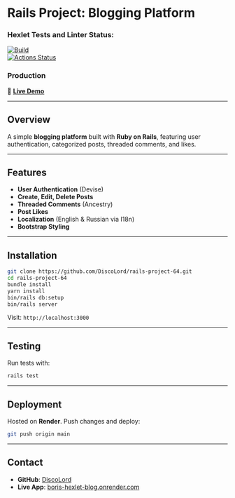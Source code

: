 # **Rails Project: Blogging Platform**

### Hexlet Tests and Linter Status:
[![Build](https://github.com/DiscoLord/rails-project-64/actions/workflows/ci.yml/badge.svg)](https://github.com/DiscoLord/rails-project-64/actions)  
[![Actions Status](https://github.com/DiscoLord/rails-project-64/actions/workflows/hexlet-check.yml/badge.svg)](https://github.com/DiscoLord/rails-project-64/actions)

### **Production**
🔗 **[Live Demo](https://boris-hexlet-blog.onrender.com/)**

---

## **Overview**
A simple **blogging platform** built with **Ruby on Rails**, featuring user authentication, categorized posts, threaded comments, and likes.

---

## **Features**
- **User Authentication** (Devise)
- **Create, Edit, Delete Posts**
- **Threaded Comments** (Ancestry)
- **Post Likes**
- **Localization** (English & Russian via I18n)
- **Bootstrap Styling**

---

## **Installation**
```sh
git clone https://github.com/DiscoLord/rails-project-64.git
cd rails-project-64
bundle install
yarn install
bin/rails db:setup
bin/rails server
```
Visit: `http://localhost:3000`

---

## **Testing**
Run tests with:
```sh
rails test
```

---

## **Deployment**
Hosted on **Render**. Push changes and deploy:
```sh
git push origin main
```

---

## **Contact**
- **GitHub**: [DiscoLord](https://github.com/DiscoLord)
- **Live App**: [boris-hexlet-blog.onrender.com](https://boris-hexlet-blog.onrender.com/)

